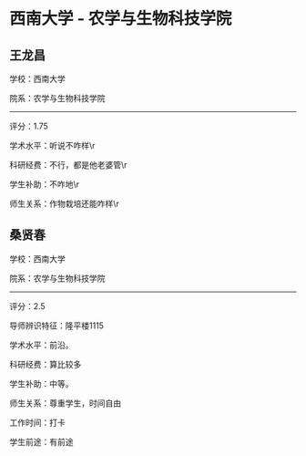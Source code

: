 # 西南大学 - 农学与生物科技学院

## 王龙昌

学校：西南大学

院系：农学与生物科技学院

* * *

评分：1.75

学术水平：听说不咋样\r

科研经费：不行，都是他老婆管\r

学生补助：不咋地\r

师生关系：作物栽培还能咋样\r

## 桑贤春

学校：西南大学

院系：农学与生物科技学院

* * *

评分：2.5

导师辨识特征：隆平楼1115

学术水平：前沿。

科研经费：算比较多

学生补助：中等。

师生关系：尊重学生，时间自由

工作时间：打卡

学生前途：有前途